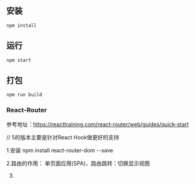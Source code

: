 ## 安装
```
npm install
```

## 运行
```
npm start
```

## 打包
```
npm run build
```




### React-Router
参考地址：https://reacttraining.com/react-router/web/guides/quick-start

// 5的版本主要是针对React Hook做更好的支持

1.安装
    npm install react-router-dom --save

2.路由的作用：
    单页面应用(SPA)，路由跳转：切换显示视图

3.
